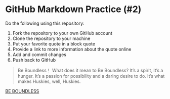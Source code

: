 # GitHub Markdown Practice (#2)
Do the following using this repository:

1.  Fork the repository to your own GitHub account
2.  Clone the repository to your machine
3.  Put your favorite quote in a block quote
4.  Provide a link to more information about the quote online
5.  Add and commit changes
6.  Push back to GitHub

> Be Boundless！ What does it mean to Be Boundless? It’s a spirit, It’s a hunger. It’s a passion for possibility and a daring desire to do. It’s what makes Huskies, well, Huskies. 

[BE BOUNDLESS](https://www.washington.edu/boundless/#boundless-slide)
